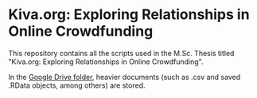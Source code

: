 # Kiva.org: Exploring Relationships in Online Crowdfunding
This repository contains all the scripts used in the M.Sc. Thesis titled "Kiva.org: Exploring Relationships in Online Crowdfunding".

In the [Google Drive folder](https://drive.google.com/open?id=1jcmJlOdSIaK-9_xG45W9aObc2SkpKUcx), heavier documents (such as .csv and saved .RData objects, among others) are stored.
